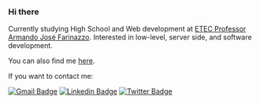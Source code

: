 ### Hi there

Currently studying High School and Web development at [ETEC Professor Armando José Farinazzo](https://etecfernandopolis.com.br/site/inicio/). Interested in low-level, server side, and software development.

You can also find me [here](https://gitlab.com/teodoro.josue).

If you want to contact me:

[![Gmail Badge](https://img.shields.io/badge/-teodoro.josue@protonmail.ch-red?style=flat-square&logo=Gmail&logoColor=white&link=mailto:teodoro.josue@protonmail.ch)](mailto:jteodomo@gmail.com)
[![Linkedin Badge](https://img.shields.io/badge/-Linkedin-blue?style=flat-square&logo=Linkedin&logoColor=white&link=https://www.linkedin.com/in/josué-teodoro-moreira-5998ab1a2/)](https://www.linkedin.com/in/josué-teodoro-moreira-5998ab1a2/) 
[![Twitter Badge](https://img.shields.io/badge/-@J0sueTM-blue?style=flat-square&labelColor=blue&logo=twitter&logoColor=white&link=https://twitter.com/J0sueTM)](https://twitter.com/J0sueTM)
